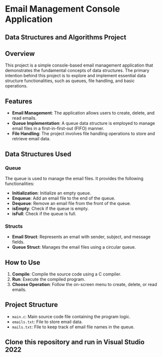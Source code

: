 # Email Management Console Application
## Data Structures and Algorithms Project

## Overview

This project is a simple console-based email management application that demonstrates the fundamental concepts of data structures. The primary intention behind this project is to explore and implement essential data structure functionalities, such as queues, file handling, and basic operations.

## Features

- **Email Management**: The application allows users to create, delete, and read emails.
- **Queue Implementation**: A queue data structure is employed to manage email files in a first-in-first-out (FIFO) manner.
- **File Handling**: The project involves file handling operations to store and retrieve email data.

## Data Structures Used

### Queue

The queue is used to manage the email files. It provides the following functionalities:

- **Initialization**: Initialize an empty queue.
- **Enqueue**: Add an email file to the end of the queue.
- **Dequeue**: Remove an email file from the front of the queue.
- **isEmpty**: Check if the queue is empty.
- **isFull**: Check if the queue is full.

### Structs

- **Email Struct**: Represents an email with sender, subject, and message fields.
- **Queue Struct**: Manages the email files using a circular queue.

## How to Use

1. **Compile**: Compile the source code using a C compiler.
2. **Run**: Execute the compiled program.
3. **Choose Operation**: Follow the on-screen menu to create, delete, or read emails.

## Project Structure

- `main.c`: Main source code file containing the program logic.
- `emails.txt`: File to store email data.
- `mails.txt`: File to keep track of email file names in the queue.

## Clone this repository and run in Visual Studio 2022
